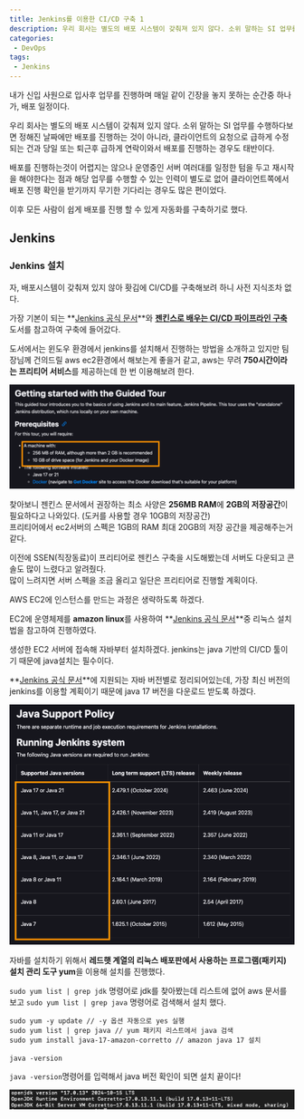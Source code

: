 ```yaml
---
title: Jenkins를 이용한 CI/CD 구축 1
description: 우리 회사는 별도의 배포 시스템이 갖춰져 있지 않다. 소위 말하는 SI 업무를 수행하다보면 정해진 날짜에만 배포를 진행하는 것이 아니라, 클라이언트의 요청으로 급하게 수정되는 건과 당일 또는 퇴근후 급하게 연락이와서 배포를 진행하는 경우도 태반이다. 배포를 진행하는것이 어렵지는 않으나 운영중인 서버 여러대를 일정한 텀을 두고 재시작을 해야한다는 점과 해당 업무를 수행할 수 있는 인력이 별도로 없어 클라이언트쪽에서 배포 진행 확인을 받기까지 무기한 기다림은 거의 나의 몫이었다. 이후 모든 사람이 쉽게 배포를 진행 할 수 있게 자동화를 구축하기로 했다.
categories:
 - DevOps
tags:
 - Jenkins
---
```



내가 신입 사원으로 입사후 업무를 진행하며 매일 같이 긴장을 놓지 못하는 순간중 하나가, 배포 일정이다.

우리 회사는 별도의 배포 시스템이 갖춰져 있지 않다. 소위 말하는 SI 업무를 수행하다보면 정해진 날짜에만 배포를 진행하는 것이 아니라, 클라이언트의 요청으로 급하게 수정되는 건과 당일 또는 퇴근후 급하게 연락이와서 배포를 진행하는 경우도 태반이다.

배포를 진행하는것이 어렵지는 않으나 운영중인 서버 여러대를 일정한 텀을 두고 재시작을 해야한다는 점과 해당 업무를 수행할 수 있는 인력이 별도로 없어 클라이언트쪽에서 배포 진행 확인을 받기까지 무기한 기다리는 경우도 많은 편이었다.

이후 모든 사람이 쉽게 배포를 진행 할 수 있게 자동화를 구축하기로 했다.

## Jenkins
### Jenkins 설치
자, 배포시스템이 갖춰져 있지 않아 홧김에 CI/CD를 구축해보려 하니 사전 지식조차 없다.  
  
  
<!-- ![Desktop Preview](/assets/images/post/jenkins_1/mudo_1.jpg)   -->
  
  
가장 기본이 되는 **[Jenkins 공식 문서](https://www.jenkins.io/doc)**와 **[젠킨스로 배우는 CI/CD 파이프라인 구축](https://product.kyobobook.co.kr/detail/S000212572110)** 도서를 참고하여 구축에 들어갔다.

도서에서는 윈도우 환경에서 jenkins를 설치해서 진행하는 방법을 소개하고 있지만 팀장님께 건의드릴 aws ec2환경에서 해보는게 좋을거 같고, aws는 무려 **750시간이라는 프리티어 서비스**를 제공하는데 한 번 이용해보려 한다.

![Desktop Preview](/assets/images/post/jenkins_1/jenkins_system_requirements.png)

찾아보니 젠킨스 문서에서 권장하는 최소 사양은 **256MB RAM**에 **2GB의 저장공간**이 필요하다고 나와있다. (도커를 사용할 경우 10GB의 저장공간)  
프리티어에서 ec2서버의 스펙은 1GB의 RAM 최대 20GB의 저장 공간을 제공해주는거 같다.  
  
이전에 SSEN(직장동료)이 프리티어로 젠킨스 구축을 시도해봤는데 서버도 다운되고 콘솔도 많이 느렸다고 알려줬다.  
많이 느려지면 서버 스펙을 조금 올리고 일단은 프리티어로 진행할 계획이다.

AWS EC2에 인스턴스를 만드는 과정은 생략하도록 하겠다.

EC2에 운영체제를 **amazon linux**를 사용하여 **[Jenkins 공식 문서](https://www.jenkins.io/doc/book/installing/linux/)**중 리눅스 설치법을 참고하여 진행하였다.

생성한 EC2 서버에 접속해 자바부터 설치하겠다.
jenkins는 java 기반의 CI/CD 툴이기 때문에 java설치는 필수이다.

**[Jenkins 공식 문서]()**에 지원되는 자바 버전별로 정리되어있는데, 가장 최신 버전의 jenkins를 이용할 계획이기 때문에 java 17 버전을 다운로드 받도록 하겠다.

![Desktop Preview](/assets/images/post/jenkins_1/jenkins_java_version.png)

자바를 설치하기 위해서 **레드햇 계열의 리눅스 배포판에서 사용하는 프로그램(패키지) 설치 관리 도구 yum**을 이용해 설치를 진행했다.

`sudo yum list | grep jdk` 명령어로 jdk를 찾아봤는데 리스트에 없어 aws 문서를 보고 `sudo yum list | grep java` 명령어로 검색해서 설치 했다.

```linux
sudo yum -y update // -y 옵션 자동으로 yes 실행
sudo yum list | grep java // yum 패키지 리스트에서 java 검색
sudo yum install java-17-amazon-corretto // amazon java 17 설치

java -version
```

`java -version`명령어를 입력해서 java 버전 확인이 되면 설치 끝이다!  

![Desktop Preview](/assets/images/post/jenkins_1/jenkins_java_search.png)







